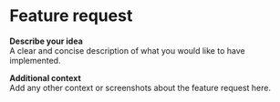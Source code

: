 # Feature request

**Describe your idea**  
A clear and concise description of what you would like to have implemented.

**Additional context**  
Add any other context or screenshots about the feature request here.
